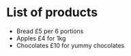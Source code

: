 # List of products
- Bread £5 per 6 portions
- Apples £4 for 1kg
- Chocolates £10 for yummy chocolates
